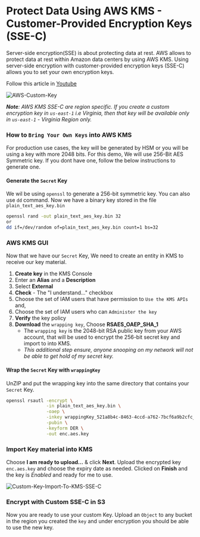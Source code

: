 # Protect Data Using AWS KMS - Customer-Provided Encryption Keys (SSE-C)

Server-side encryption(SSE) is about protecting data at rest. AWS allows to protect data at rest within Amazon data centers by using AWS KMS. Using server-side encryption with customer-provided encryption keys (SSE-C) allows you to set your own encryption keys.

Follow this article in [Youtube](https://youtu.be/VIWMezx8XiQ)

![AWS-Custom-Key](https://raw.githubusercontent.com/miztiik/AWS-Demos/master/How-To/setup-custom-kms/images/AWS-Custom-KMS.png)

_**Note**: AWS KMS SSE-C are region specific. If you create a custom encryption key in `us-east-1` i.e Virginia, then that key will be available only in `us-east-1` - Virginia Region only._

### How to `Bring Your Own Keys` into AWS KMS
For production use cases, the key will be generated by HSM or you will be using a key with more 2048 bits.
For this demo, We will use 256-Bit AES Symmetric key. If you dont have one, follow the below instructions to generate one.

####  Generate the `Secret` Key
We wil be using `openssl` to generate a 256-bit symmetric key. You can also use `dd` command. Now we have a binary key stored in the file `plain_text_aes_key.bin`
```sh
openssl rand -out plain_text_aes_key.bin 32
or
dd if=/dev/random of=plain_text_aes_key.bin count=1 bs=32
```

### AWS KMS GUI
Now that we have our `Secret` Key, We need to create an entity in KMS to receive our key material.
1. **Create key** in the KMS Console
1. Enter an **Alias** and a **Description**
1. Select **External**
1. **Check** - The "I understand…" checkbox
1. Choose the set of IAM users that have permission to `Use the KMS APIs` and,
1. Choose the set of IAM users who can `Administer the key`
1. **Verify** the key policy
1. **Download** the `wrapping key`, Choose **RSAES_OAEP_SHA_1**
   - The `wrapping key` is the 2048-bit RSA public key from your AWS account, that will be used to encrypt the 256-bit secret key
    and import to into KMS.
   - _This additional step ensure, anyone snooping on my network will not be able to get hold of my secret key._

#### Wrap the `Secret` Key with `wrappingKey`
UnZIP and put the wrapping key into the same directory that contains your `Secret` Key.
```sh
openssl rsautl -encrypt \
               -in plain_text_aes_key.bin \
               -oaep \
               -inkey wrappingKey_521a8b4c-8463-4ccd-a762-7bcf6a9b2cfc_1227021858 \
               -pubin \
               -keyform DER \
               -out enc.aes.key
```

### Import Key material into KMS
Choose **I am ready to upload…** & click **Next**. Upload the encrypted key `enc.aes.key` and choose the expiry date as needed.  Clicked on **Finish** and the key is _Enabled_ and ready for me to use.

![Custom-Key-Import-To-KMS-SSE-C](https://raw.githubusercontent.com/miztiik/AWS-Demos/master/How-To/setup-custom-kms/images/kms_spec_key_materials_1.png)

### Encrypt with Custom SSE-C in S3
Now you are ready to use your custom Key. Upload an `Object` to any bucket in the region you created the `key` and under encryption you should be able to use the new key.

